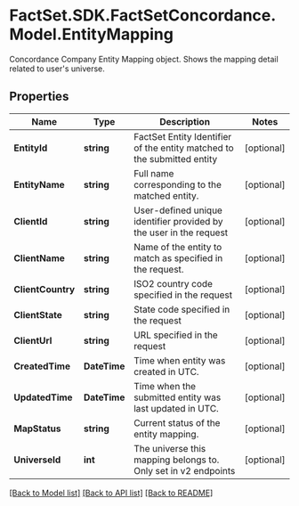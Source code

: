 # FactSet.SDK.FactSetConcordance.Model.EntityMapping
Concordance Company Entity Mapping object. Shows the mapping detail related to user's universe. 

## Properties

Name | Type | Description | Notes
------------ | ------------- | ------------- | -------------
**EntityId** | **string** | FactSet Entity Identifier of the entity matched to the submitted entity | [optional] 
**EntityName** | **string** | Full name corresponding to the matched entity. | [optional] 
**ClientId** | **string** | User-defined unique identifier provided by the user in the request | [optional] 
**ClientName** | **string** | Name of the entity to match as specified in the request. | [optional] 
**ClientCountry** | **string** | ISO2 country code specified in the request | [optional] 
**ClientState** | **string** | State code specified in the request | [optional] 
**ClientUrl** | **string** | URL specified in the request | [optional] 
**CreatedTime** | **DateTime** | Time when entity was created in UTC. | [optional] 
**UpdatedTime** | **DateTime** | Time when the submitted entity was last updated in UTC. | [optional] 
**MapStatus** | **string** | Current status of the entity mapping. | [optional] 
**UniverseId** | **int** | The universe this mapping belongs to. Only set in v2 endpoints  | [optional] 

[[Back to Model list]](../README.md#documentation-for-models) [[Back to API list]](../README.md#documentation-for-api-endpoints) [[Back to README]](../README.md)

